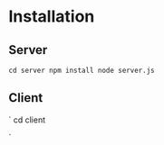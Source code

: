 # Installation #

## Server ##

`
cd server
npm install
node server.js
`

## Client ##

`
cd client

`